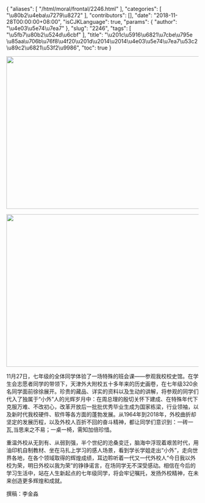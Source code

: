 {
    "aliases": [
        "/html/moral/frontal/2246.html"
    ],
    "categories": [
        "\u80b2\u4eba\u7279\u8272"
    ],
    "contributors": [],
    "date": "2018-11-28T00:00:00+08:00",
    "isCJKLanguage": true,
    "params": {
        "author": "\u4e03\u5e74\u7ea7"
    },
    "slug": "2246",
    "tags": [
        "\u5fb7\u80b2\u524d\u6cbf"
    ],
    "title": "\u201c\u5916\u6821\u7cbe\u795e \u85aa\u706b\u76f8\u4f20\u201d\u2014\u2014\u4e03\u5e74\u7ea7\u53c2\u89c2\u6821\u53f2\u9986",
    "toc": true
}


<img
    src="https://cdn.tfls.online/mirror/full/829edd27ccd7c0bcb8df7e3ed40f13d5bba60e08.jpg"
    style="display:block;margin-left:auto;margin-right:auto;"
    decoding="async"
    fetchpriority="auto"
    loading="lazy"
    height="400"
    width="600"
/>





<img
    src="https://cdn.tfls.online/mirror/full/c60c5a878362cf16e4617f795e1492b4ab677278.jpg"
    style="display:block;margin-left:auto;margin-right:auto;"
    decoding="async"
    fetchpriority="auto"
    loading="lazy"
    height="400"
    width="600"
/>




 




 11月27日，七年级的全体同学体验了一场特殊的班会课——参观我校校史馆。在学生会志愿者同学的带领下，天津外大附校五十多年来的历史画卷，在七年级320余名同学面前徐徐展开。珍贵的藏品、详实的资料以及生动的讲解，将参观的同学们代入了独属于“小外”人的光辉岁月中：在周总理的殷切关怀下建成、在特殊年代下克服万难、不改初心，改革开放后一批批优秀毕业生成为国家栋梁，行业领袖，以及新时代我校硬件、软件等各方面的蓬勃发展。从1964年到2018年，外校曲折却坚定的发展历程，以及外校人百折不回的奋斗精神，都让同学们意识到：一砖一瓦,当思来之不易；一桌一椅，需知加倍珍惜。




重温外校从无到有、从弱到强，半个世纪的沧桑变迁，脑海中浮现着艰苦时代，用油印机自制教材、坐在马扎上学习的感人场景，看到学长学姐走出“小外”，走向世界各地，在各个领域取得的辉煌成绩，耳边聆听着一代又一代外校人“今日我以外校为荣，明日外校以我为荣”的铮铮诺言，在场同学无不深受感动。相信在今后的学习生活中，站在人生新起点的七年级同学，将会牢记嘱托，发扬外校精神，在未来创造更多辉煌和成就。




 撰稿：李金淼




  



